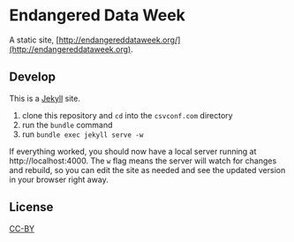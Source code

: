 # Endangered Data Week

A static site, [http://endangereddataweek.org/](http://endangereddataweek.org).

## Develop

This is a [Jekyll](https://github.com/jekyll/jekyll) site.

1. clone this repository and `cd` into the `csvconf.com` directory
1. run the `bundle` command
1. run `bundle exec jekyll serve -w`

If everything worked, you should now have a local server running at http://localhost:4000. The `w` flag means the server will watch for changes and rebuild, so you can edit the site as needed and see the updated version in your browser right away.

## License

[CC-BY](LICENSE.md)
